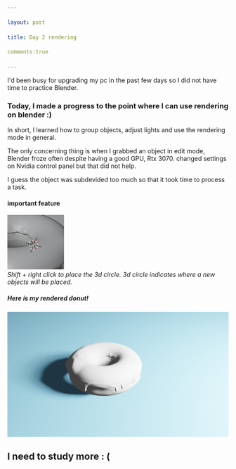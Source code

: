 ```yaml
---

layout: post 

title: Day 2 rendering 

comments:true

---
```




 I'd been busy for upgrading my pc in the past few days so I did not have time to practice Blender.  

### Today, I made a progress to the point where I can use rendering on blender :)    

In short, I learned how to group objects, adjust lights and use the rendering mode in general.  

The only concerning thing is when I grabbed an object in edit mode, Blender froze often despite having a good GPU, Rtx 3070.   changed settings on Nvidia control panel but that did not help.  

I guess the object was subdevided too much so that it took time to process a task.      
  
  
#### important feature  
![3dcircle](/images/3dcircle.png)  
*Shift + right click to place the 3d circle. 3d circle indicates where a new objects will be placed.*

  
  
##### Here is my rendered donut!  
  
  
![rendered_donut](/images/donut.png)  


  

## I need to study more  : (

